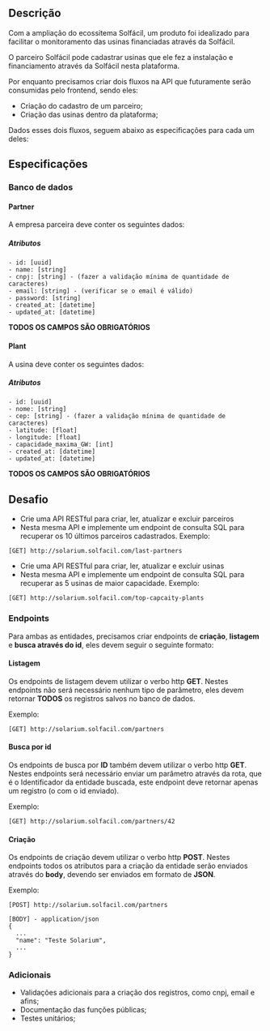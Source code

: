 ## Descrição
Com a ampliação do ecossitema Solfácil, um produto foi idealizado para facilitar o monitoramento das usinas financiadas através da Solfácil.

O parceiro Solfácil pode cadastrar usinas que ele fez a instalação e financiamento através da Solfácil nesta plataforma.

Por enquanto precisamos criar dois fluxos na API que futuramente serão consumidas pelo frontend, sendo eles:

- Criação do cadastro de um parceiro;
- Criação das usinas dentro da plataforma;

Dados esses dois fluxos, seguem abaixo as especificações para cada um deles:

## Especificações

### Banco de dados

#### Partner

A empresa parceira deve conter os seguintes dados:

##### Atributos

```
- id: [uuid]
- name: [string]
- cnpj: [string] - (fazer a validação mínima de quantidade de caracteres)
- email: [string] - (verificar se o email é válido)
- password: [string]
- created_at: [datetime]
- updated_at: [datetime]
```

**TODOS OS CAMPOS SÃO OBRIGATÓRIOS**

#### Plant

A usina deve conter os seguintes dados:

##### Atributos

```
- id: [uuid] 
- nome: [string]
- cep: [string] - (fazer a validação mínima de quantidade de caracteres)
- latitude: [float]
- longitude: [float]
- capacidade_maxima_GW: [int]
- created_at: [datetime]
- updated_at: [datetime]
```

**TODOS OS CAMPOS SÃO OBRIGATÓRIOS**

## Desafio
- Crie uma API RESTful para criar, ler, atualizar e excluir parceiros
- Nesta mesma API e implemente um endpoint de consulta SQL para recuperar os 10 últimos parceiros cadastrados.
Exemplo:
```
[GET] http://solarium.solfacil.com/last-partners
```

- Crie uma API RESTful para criar, ler, atualizar e excluir usinas
- Nesta mesma API e implemente um endpoint de consulta SQL para recuperar as 5 usinas de maior capacidade. 
Exemplo:
```
[GET] http://solarium.solfacil.com/top-capcaity-plants
```

### Endpoints

Para ambas as entidades, precisamos criar endpoints de **criação**, **listagem** e **busca através do id**, eles devem seguir o seguinte formato:

#### Listagem

Os endpoints de listagem devem utilizar o verbo http **GET**.
Nestes endpoints não será necessário nenhum tipo de parâmetro, eles devem retornar **TODOS** os registros salvos no banco de dados.

Exemplo:
```
[GET] http://solarium.solfacil.com/partners
```

#### Busca por id

Os endpoints de busca por **ID** também devem utilizar o verbo http **GET**.
Nestes endpoints será necessário enviar um parâmetro através da rota, que é o Identificador da entidade buscada, este endpoint deve
retornar apenas um registro (o com o id enviado).

Exemplo:
```
[GET] http://solarium.solfacil.com/partners/42
```

#### Criação

Os endpoints de criação devem utilizar o verbo http **POST**.
Nestes endpoints todos os atributos para a criação da entidade serão enviados através do **body**, devendo ser enviados em formato de **JSON**.

Exemplo:
```
[POST] http://solarium.solfacil.com/partners

[BODY] - application/json
{
  ...
  "name": "Teste Solarium",
  ...
}
```


### Adicionais

- Validações adicionais para a criação dos registros, como cnpj, email e afins;
- Documentação das funções públicas;
- Testes unitários;
